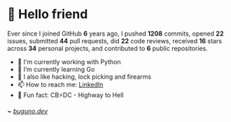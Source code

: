 # 🤖 Hello friend

Ever since I joined GitHub **6** years ago, I pushed **1208** commits, opened **22** issues, submitted **44** pull requests, did **22** code reviews, received **16** stars across **34** personal projects, and contributed to **6** public repositories.

- 🐍 I'm currently working with Python
- 🌱 I’m currently learning Go
- 🔭 I also like hacking, lock picking and firearms
- 📫 How to reach me: [LinkedIn](https://www.linkedin.com/in/brunodesouzabezerra/)
- 🤡 Fun fact: CB⚡DC - Highway to Hell

**~** [_buguno.dev_](https://buguno.dev)
